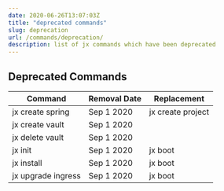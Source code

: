 ```yaml
---
date: 2020-06-26T13:07:03Z
title: "deprecated commands"
slug: deprecation
url: /commands/deprecation/
description: list of jx commands which have been deprecated
---
```



## Deprecated Commands



| Command        | Removal Date   | Replacement  |
|----------------|----------------|--------------|
| jx create spring | Sep 1 2020 | jx create project |
| jx create vault | Sep 1 2020 |  |
| jx delete vault | Sep 1 2020 |  |
| jx init | Sep 1 2020 | jx boot |
| jx install | Sep 1 2020 | jx boot |
| jx upgrade ingress | Sep 1 2020 | jx boot |
